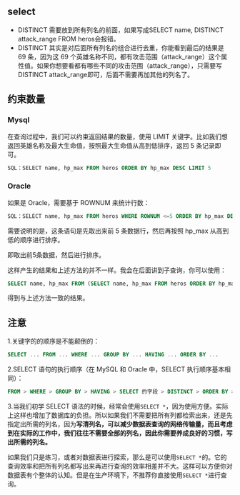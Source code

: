 ## select 

* DISTINCT 需要放到所有列名的前面，如果写成SELECT name, DISTINCT attack_range FROM heros会报错。
* DISTINCT 其实是对后面所有列名的组合进行去重，你能看到最后的结果是 69 条，因为这 69 个英雄名称不同，都有攻击范围（attack_range）这个属性值。如果你想要看都有哪些不同的攻击范围（attack_range），只需要写DISTINCT attack_range即可，后面不需要再加其他的列名了。

## 约束数量

### Mysql

在查询过程中，我们可以约束返回结果的数量，使用 LIMIT 关键字。比如我们想返回英雄名称及最大生命值，按照最大生命值从高到低排序，返回 5 条记录即可。

```sql
SQL：SELECT name, hp_max FROM heros ORDER BY hp_max DESC LIMIT 5
```

### Oracle

如果是 Oracle，需要基于 ROWNUM 来统计行数：

```sql
SQL：SELECT name, hp_max FROM heros WHERE ROWNUM <=5 ORDER BY hp_max DESC
```

需要说明的是，这条语句是先取出来前 5 条数据行，然后再按照 hp_max 从高到低的顺序进行排序。

即取出前5条数据，然后进行排序。

这样产生的结果和上述方法的并不一样。我会在后面讲到子查询，你可以使用：

```sql
SELECT name, hp_max FROM (SELECT name, hp_max FROM heros ORDER BY hp_max) WHERE ROWNUM <=5
```

得到与上述方法一致的结果。

## 注意

1.关键字的的顺序是不能颠倒的：

```sql
SELECT ... FROM ... WHERE ... GROUP BY ... HAVING ... ORDER BY ...
```

2.SELECT 语句的执行顺序（在 MySQL 和 Oracle 中，SELECT 执行顺序基本相同）：

```sql
FROM > WHERE > GROUP BY > HAVING > SELECT 的字段 > DISTINCT > ORDER BY > LIMIT
```

3.当我们初学 SELECT 语法的时候，经常会使用`SELECT *`，因为使用方便。实际上这样也增加了数据库的负担。所以如果我们不需要把所有列都检索出来，还是先指定出所需的列名，因为**写清列名，可以减少数据表查询的网络传输量，而且考虑到在实际的工作中，我们往往不需要全部的列名，因此你需要养成良好的习惯，写出所需的列名。**

如果我们只是练习，或者对数据表进行探索，那么是可以使用`SELECT *`的。它的查询效率和把所有列名都写出来再进行查询的效率相差并不大。这样可以方便你对数据表有个整体的认知。但是在生产环境下，不推荐你直接使用`SELECT *`进行查询。

